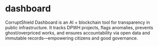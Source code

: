 # dashboard
CorruptShield Dashboard is an AI + blockchain tool for transparency in public infrastructure. It tracks DPWH projects, flags anomalies, prevents ghost/overpriced works, and ensures accountability via open data and immutable records—empowering citizens and good governance.

